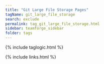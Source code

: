 ```yaml
---
title: "Git Large File Storage Pages"
tagName: git_large_file_storage
search: exclude
permalink: tag_git_large_file_storage.html
sidebar: teamforge_sidebar
folder: tags
---
```

{% include taglogic.html %}

{% include links.html %}
